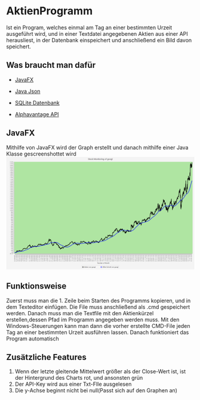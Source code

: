 
# AktienProgramm
Ist ein Program, welches einmal am Tag an einer bestimmten Urzeit ausgeführt wird, und in einer Textdatei angegebenen Aktien aus einer API herausliest, in der Datenbank einspeichert 
und anschließend ein Bild davon speichert.

## Was braucht man dafür
* [JavaFX](https://openjfx.io)</br>
* [Java Json](https://jar-download.com/artifacts/org.json)
* [SQLite Datenbank](https://www.sqlite.org/index.html)

* [Alphavantage API](https://www.alphavantage.co)

## JavaFX
Mithilfe von JavaFX wird der Graph erstellt und danach mithilfe einer Java Klasse gescreenshottet wird
![.](https://github.com/SpiritKingTV/SWP_4aHWII_KS/blob/master/AktienProgramm_RENEWED_KS_4aHWII/googl_2021-04-04.png)

## Funktionsweise
Zuerst muss man die 1. Zeile beim Starten des Programms kopieren, und in dem Texteditor einfügen. Die File muss anschließend als .cmd gespeichert werden.
Danach muss man die Textfile mit den Aktienkürzel erstellen,dessen Pfad im Programm angegeben werden muss. Mit den Windows-Steuerungen kann man dann die vorher
erstellte CMD-File jeden Tag an einer bestimmten Urzeit ausführen lassen. Danach funktioniert das Program automatisch


## Zusätzliche Features
 1) Wenn der letzte gleitende Mittelwert größer als der Close-Wert ist, ist der Hintergrund des Charts rot, und ansonsten grün
 2) Der API-Key wird aus einer Txt-FIle ausgelesen
 3) Die y-Achse beginnt nicht bei null(Passt sich auf den Graphen an)
 
